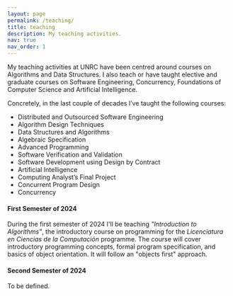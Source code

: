 ```yaml
---
layout: page
permalink: /teaching/
title: teaching
description: My teaching activities.
nav: true
nav_order: 1
---
```


My teaching activities at UNRC have been centred around courses on Algorithms and Data Structures. I also teach or have taught elective and graduate courses on Software Engineering, Concurrency, Foundations of Computer Science and Artificial Intelligence.

Concretely, in the last couple of decades I’ve taught the following courses:
* Distributed and Outsourced Software Engineering
* Algorithm Design Techniques
* Data Structures and Algorithms
* Algebraic Specification
* Advanced Programming
* Software Verification and Validation
* Software Development using Design by Contract
* Artificial Intelligence
* Computing Analyst’s Final Project
* Concurrent Program Design
* Concurrency

#### First Semester of 2024

During the first semester of 2024 I'll be teaching _"Introduction to Algorithms"_, the introductory course on programming for the _Licenciatura en Ciencias de la Computación_ programme. The course will cover introductory programming concepts, formal program specification, and basics of object orientation. It will follow an "objects first" approach. 

#### Second Semester of 2024 

To be defined.

